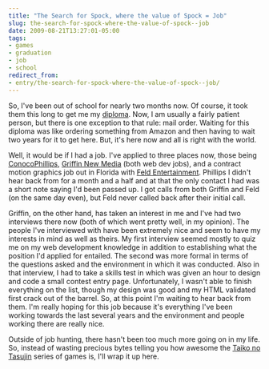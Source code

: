 ```yaml
---
title: "The Search for Spock, where the value of Spock = Job"
slug: the-search-for-spock-where-the-value-of-spock--job
date: 2009-08-21T13:27:01-05:00
tags:
- games
- graduation
- job
- school
redirect_from:
- entry/the-search-for-spock-where-the-value-of-spock--job/
---
```

So, I've been out of school for nearly two months now. Of course, it took them this long to get me my [diploma](http://www.flickr.com/photos/dxprog/3843402434/sizes/l/). Now, I am usually a fairly patient person, but there is one exception to that rule: mail order. Waiting for this diploma was like ordering something from Amazon and then having to wait two years for it to get here. But, it's here now and all is right with the world.

Well, it would be if I had a job. I've applied to three places now, those being [ConocoPhillips](http://www.conocophillips.com/), [Griffin New Media](http://www.griffincommunications.net/properties/businesses) (both web dev jobs), and a contract motion graphics job out in Florida with [Feld Entertainment](http://www.feldentertainment.com/). Phillips I didn't hear back from for a month and a half and at that the only contact I had was a short note saying I'd been passed up. I got calls from both Griffin and Feld (on the same day even), but Feld never called back after their initial call.

Griffin, on the other hand, has taken an interest in me and I've had two interviews there now (both of which went pretty well, in my opinion). The people I've interviewed with have been extremely nice and seem to have my interests in mind as well as theirs. My first interview seemed mostly to quiz me on my web development knowledge in addition to establishing what the position I'd applied for entailed. The second was more formal in terms of the questions asked and the environment in which it was conducted. Also in that interview, I had to take a skills test in which was given an hour to design and code a small contest entry page. Unfortunately, I wasn't able to finish everything on the list, though my design was good and my HTML validated first crack out of the barrel. So, at this point I'm waiting to hear back from them. I'm really hoping for this job because it's everything I've been working towards the last several years and the environment and people working there are really nice.

Outside of job hunting, there hasn't been too much more going on in my life. So, instead of wasting precious bytes telling you how awesome the [Taiko no Tasujin](http://www.youtube.com/watch?v=R0eNHP9rBcg) series of games is, I'll wrap it up here.
